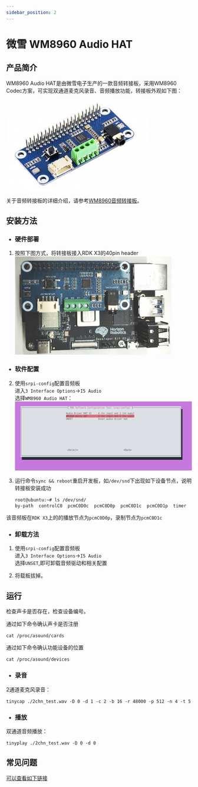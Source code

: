 ```yaml
---
sidebar_position: 2
---
```


# 微雪 WM8960 Audio HAT

## 产品简介
WM8960 Audio HAT是由微雪电子生产的一款音频转接板，采用WM8960 Codec方案，可实现双通道麦克风录音、音频播放功能，转接板外观如下图：

![image-audio-wm8960](../../../../static/img/03_Basic_Application/02_audio/image/image-audio-wm8960.jpg)

关于音频转接板的详细介绍，请参考[WM8960音频转接板](https://www.waveshare.net/wiki/WM8960_Audio_HAT)。

## 安装方法

- ### 硬件部署

1. 按照下图方式，将转接板接入RDK X3的40pin header  
![image-wm8960-audio-hat-setup](../../../../static/img/03_Basic_Application/02_audio/image/image-wm8960-audio-hat-setup.jpg)

- ### 软件配置

2. 使用`srpi-config`配置音频板  
进入`3 Interface Options`->`I5 Audio`  
选择`WM8960 Audio HAT`：
![image-audio-driver-hat-config00](../../../../static/img/03_Basic_Application/02_audio/image/image-audio-driver-hat-config01.png)  


3. 运行命令`sync && reboot`重启开发板，如`/dev/snd`下出现如下设备节点，说明转接板安装成功
    ```shell
    root@ubuntu:~# ls /dev/snd/
    by-path  controlC0  pcmC0D0c  pcmC0D0p  pcmC0D1c  pcmC0D1p  timer
    ```
该音频板在`RDK X3`上的的播放节点为`pcmC0D0p`，录制节点为`pcmC0D1c`

- ### 卸载方法
1. 使用`srpi-config`配置音频板   
进入`3 Interface Options`->`I5 Audio`  
选择`UNSET`,即可卸载音频驱动和相关配置

2. 将载板拔掉。

## 运行

检查声卡是否存在，检查设备编号。

通过如下命令确认声卡是否注册
```
cat /proc/asound/cards 
```

通过如下命令确认功能设备的位置
```
cat /proc/asound/devices
```


- ### 录音
2通道麦克风录音：

```
tinycap ./2chn_test.wav -D 0 -d 1 -c 2 -b 16 -r 48000 -p 512 -n 4 -t 5
```

- ### 播放
双通道音频播放：

```
tinyplay ./2chn_test.wav -D 0 -d 0
```


## 常见问题
[可以查看如下链接](../../../08_FAQ/04_multimedia.md#audio-常见问题)